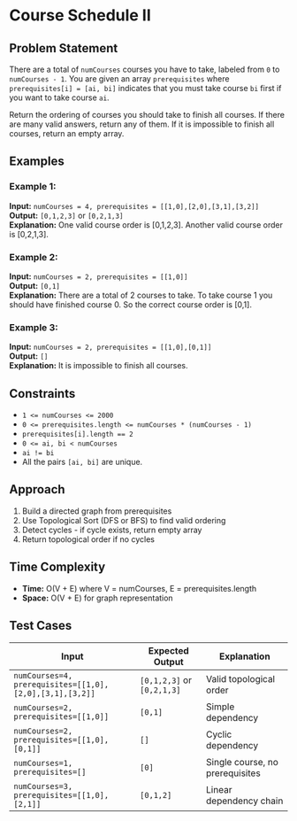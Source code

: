 # Course Schedule II

## Problem Statement

There are a total of `numCourses` courses you have to take, labeled from `0` to `numCourses - 1`. You are given an array `prerequisites` where `prerequisites[i] = [ai, bi]` indicates that you must take course `bi` first if you want to take course `ai`.

Return the ordering of courses you should take to finish all courses. If there are many valid answers, return any of them. If it is impossible to finish all courses, return an empty array.

## Examples

### Example 1:
**Input:** `numCourses = 4, prerequisites = [[1,0],[2,0],[3,1],[3,2]]`  
**Output:** `[0,1,2,3]` or `[0,2,1,3]`  
**Explanation:** One valid course order is [0,1,2,3]. Another valid course order is [0,2,1,3].

### Example 2:
**Input:** `numCourses = 2, prerequisites = [[1,0]]`  
**Output:** `[0,1]`  
**Explanation:** There are a total of 2 courses to take. To take course 1 you should have finished course 0. So the correct course order is [0,1].

### Example 3:
**Input:** `numCourses = 2, prerequisites = [[1,0],[0,1]]`  
**Output:** `[]`  
**Explanation:** It is impossible to finish all courses.

## Constraints
- `1 <= numCourses <= 2000`
- `0 <= prerequisites.length <= numCourses * (numCourses - 1)`
- `prerequisites[i].length == 2`
- `0 <= ai, bi < numCourses`
- `ai != bi`
- All the pairs `[ai, bi]` are unique.

## Approach
1. Build a directed graph from prerequisites
2. Use Topological Sort (DFS or BFS) to find valid ordering
3. Detect cycles - if cycle exists, return empty array
4. Return topological order if no cycles

## Time Complexity
- **Time:** O(V + E) where V = numCourses, E = prerequisites.length
- **Space:** O(V + E) for graph representation

## Test Cases

| Input | Expected Output | Explanation |
|-------|----------------|-------------|
| `numCourses=4, prerequisites=[[1,0],[2,0],[3,1],[3,2]]` | `[0,1,2,3]` or `[0,2,1,3]` | Valid topological order |
| `numCourses=2, prerequisites=[[1,0]]` | `[0,1]` | Simple dependency |
| `numCourses=2, prerequisites=[[1,0],[0,1]]` | `[]` | Cyclic dependency |
| `numCourses=1, prerequisites=[]` | `[0]` | Single course, no prerequisites |
| `numCourses=3, prerequisites=[[1,0],[2,1]]` | `[0,1,2]` | Linear dependency chain | 
